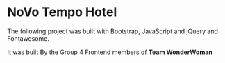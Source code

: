 # NoVo Tempo Hotel

The following project was built with
Bootstrap, JavaScript and jQuery and Fontawesome.

It was built By the Group 4 Frontend members of **Team WonderWoman**
